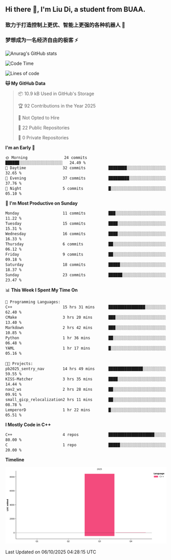 ## Hi there 👋, I'm Liu Di, a student from BUAA.

### 致力于打造控制上更优、智能上更强的各种机器人 :robot:

### 梦想成为一名经济自由的极客 :zap:

![Anurag's GitHub stats](https://github-readme-stats.vercel.app/api?username=LemperorD)

<!--START_SECTION:waka-->
![Code Time](http://img.shields.io/badge/Code%20Time-33%20hrs%2059%20mins-blue)

![Lines of code](https://img.shields.io/badge/From%20Hello%20World%20I%27ve%20Written-8.4%20thousand%20lines%20of%20code-blue)

**🐱 My GitHub Data** 

> 📦 10.9 kB Used in GitHub's Storage 
 > 
> 🏆 92 Contributions in the Year 2025
 > 
> 🚫 Not Opted to Hire
 > 
> 📜 22 Public Repositories 
 > 
> 🔑 0 Private Repositories 
 > 
**I'm an Early 🐤** 

```text
🌞 Morning                24 commits          ██████░░░░░░░░░░░░░░░░░░░   24.49 % 
🌆 Daytime                32 commits          ████████░░░░░░░░░░░░░░░░░   32.65 % 
🌃 Evening                37 commits          █████████░░░░░░░░░░░░░░░░   37.76 % 
🌙 Night                  5 commits           █░░░░░░░░░░░░░░░░░░░░░░░░   05.10 % 
```
📅 **I'm Most Productive on Sunday** 

```text
Monday                   11 commits          ███░░░░░░░░░░░░░░░░░░░░░░   11.22 % 
Tuesday                  15 commits          ████░░░░░░░░░░░░░░░░░░░░░   15.31 % 
Wednesday                16 commits          ████░░░░░░░░░░░░░░░░░░░░░   16.33 % 
Thursday                 6 commits           ██░░░░░░░░░░░░░░░░░░░░░░░   06.12 % 
Friday                   9 commits           ██░░░░░░░░░░░░░░░░░░░░░░░   09.18 % 
Saturday                 18 commits          █████░░░░░░░░░░░░░░░░░░░░   18.37 % 
Sunday                   23 commits          ██████░░░░░░░░░░░░░░░░░░░   23.47 % 
```


📊 **This Week I Spent My Time On** 

```text
💬 Programming Languages: 
C++                      15 hrs 31 mins      ████████████████░░░░░░░░░   62.40 % 
CMake                    3 hrs 20 mins       ███░░░░░░░░░░░░░░░░░░░░░░   13.40 % 
Markdown                 2 hrs 42 mins       ███░░░░░░░░░░░░░░░░░░░░░░   10.85 % 
Python                   1 hr 36 mins        ██░░░░░░░░░░░░░░░░░░░░░░░   06.48 % 
YAML                     1 hr 17 mins        █░░░░░░░░░░░░░░░░░░░░░░░░   05.16 % 

🐱‍💻 Projects: 
pb2025_sentry_nav        14 hrs 49 mins      ███████████████░░░░░░░░░░   59.55 % 
KISS-Matcher             3 hrs 35 mins       ████░░░░░░░░░░░░░░░░░░░░░   14.44 % 
nav2_ws                  2 hrs 28 mins       ██░░░░░░░░░░░░░░░░░░░░░░░   09.91 % 
small_gicp_relocalization2 hrs 11 mins       ██░░░░░░░░░░░░░░░░░░░░░░░   08.78 % 
LemperorD                1 hr 22 mins        █░░░░░░░░░░░░░░░░░░░░░░░░   05.51 % 
```

**I Mostly Code in C++** 

```text
C++                      4 repos             ████████████████████░░░░░   80.00 % 
C                        1 repo              █████░░░░░░░░░░░░░░░░░░░░   20.00 % 
```



**Timeline**

![Lines of Code chart](https://raw.githubusercontent.com/LemperorD/LemperorD/main/assets/bar_graph.png)


 Last Updated on 06/10/2025 04:28:15 UTC
<!--END_SECTION:waka-->


<!--
**LemperorD/LemperorD** is a ✨ _special_ ✨ repository because its `README.md` (this file) appears on your GitHub profile.

Here are some ideas to get you started:

- 🔭 I’m currently working on ...
- 🌱 I’m currently learning ...
- 👯 I’m looking to collaborate on ...
- 🤔 I’m looking for help with ...
- 💬 Ask me about ...
- 📫 How to reach me: ...
- 😄 Pronouns: ...
- ⚡ Fun fact: ...
-->
